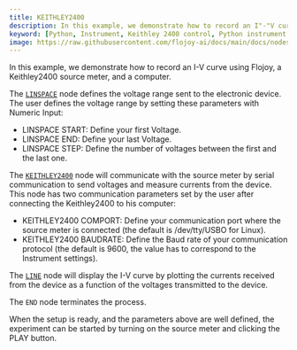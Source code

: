 ```yaml
---
title: KEITHLEY2400
description: In this example, we demonstrate how to record an I"-"V curve using Flojoy, a Keithley 2400 source meter, and a computer.
keyword: [Python, Instrument, Keithley 2400 control, Python instrument integration, Measurement and analysis, Python"-"based instrument control, Keithley instrument control, Enhance measurements with Python, Python"-"based measurement techniques, Streamline instrument usage, Accurate data analysis,Python integration with Keithley 2400]
image: https://raw.githubusercontent.com/flojoy-ai/docs/main/docs/nodes/INSTRUMENTS/KEITHLEY/KEITHLEY2/examples/EX1/output.jpeg
--- 
```


In this example, we demonstrate how to record an I-V curve using Flojoy, a Keithley2400 source meter, and a computer.

The [`LINSPACE`](https://github.com/flojoy-io/nodes/blob/main/GENERATORS/SIMULATIONS/LINSPACE/LINSPACE.py) node defines the voltage range sent to the electronic device. The user defines the voltage range by setting these parameters with Numeric Input:

  - LINSPACE START: Define your first Voltage.
  - LINSPACE END: Define your last Voltage.
  - LINSPACE STEP: Define the number of voltages between the first and the last one.

The [`KEITHLEY2400`](https://github.com/flojoy-io/nodes/blob/main/INSTRUMENTS/KEITHLEY/KEITHLEY2400/KEITHLEY2400.py) node will communicate with the source meter by serial communication to send voltages and measure currents from the device. This node has two communication parameters set by the user after connecting the Keithley2400 to his computer:

  - KEITHLEY2400 COMPORT: Define your communication port where the source meter is connected (the default is /dev/tty/USBO for Linux).
  - KEITHLEY2400 BAUDRATE: Define the Baud rate of your communication protocol (the default is 9600, the value has to correspond to the Instrument settings).

The [`LINE`](https://github.com/flojoy-io/nodes/blob/main/VISUALIZERS/PLOTLY/LINE/LINE.py) node will display the I-V curve by plotting the currents received from the device as a function of the voltages transmitted to the device.

The `END` node terminates the process.

When the setup is ready, and the parameters above are well defined, the experiment can be started by turning on the source meter and clicking the PLAY button.
